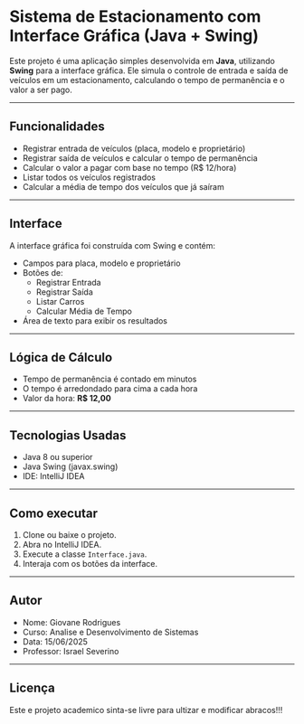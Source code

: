 # Sistema de Estacionamento com Interface Gráfica (Java + Swing)

Este projeto é uma aplicação simples desenvolvida em **Java**, utilizando **Swing** para a interface gráfica. Ele simula o controle de entrada e saída de veículos em um estacionamento, calculando o tempo de permanência e o valor a ser pago.

---

## Funcionalidades

- Registrar entrada de veículos (placa, modelo e proprietário)
- Registrar saída de veículos e calcular o tempo de permanência
- Calcular o valor a pagar com base no tempo (R$ 12/hora)
- Listar todos os veículos registrados
- Calcular a média de tempo dos veículos que já saíram

---

## Interface

A interface gráfica foi construída com Swing e contém:

- Campos para placa, modelo e proprietário
- Botões de:
  - Registrar Entrada
  - Registrar Saída
  - Listar Carros
  - Calcular Média de Tempo
- Área de texto para exibir os resultados

---

## Lógica de Cálculo

- Tempo de permanência é contado em minutos
- O tempo é arredondado para cima a cada hora
- Valor da hora: **R$ 12,00**
---

## Tecnologias Usadas

- Java 8 ou superior
- Java Swing (javax.swing)
- IDE: IntelliJ IDEA

---

## Como executar

1. Clone ou baixe o projeto.
2. Abra no IntelliJ IDEA.
3. Execute a classe `Interface.java`.
4. Interaja com os botões da interface.

---

## Autor

- Nome: Giovane Rodrigues
- Curso: Analise e Desenvolvimento de Sistemas
- Data: 15/06/2025
- Professor: Israel Severino
---

## Licença

Este e projeto academico sinta-se livre para ultizar e modificar abracos!!!
